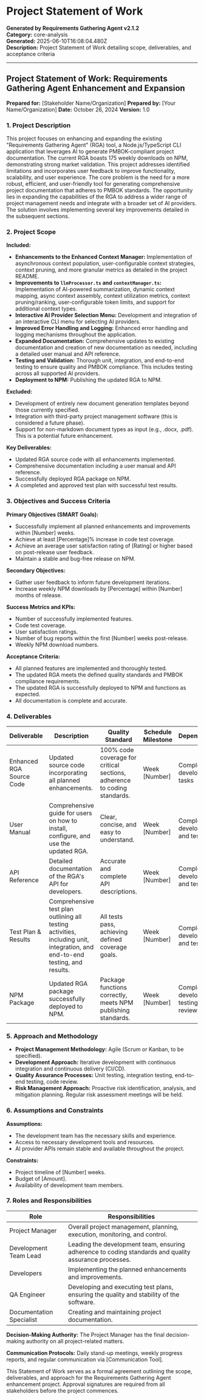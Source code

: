 # Project Statement of Work

**Generated by Requirements Gathering Agent v2.1.2**  
**Category:** core-analysis  
**Generated:** 2025-06-10T16:08:04.480Z  
**Description:** Project Statement of Work detailing scope, deliverables, and acceptance criteria

---

## Project Statement of Work: Requirements Gathering Agent Enhancement and Expansion

**Prepared for:** [Stakeholder Name/Organization]
**Prepared by:** [Your Name/Organization]
**Date:** October 26, 2024
**Version:** 1.0


### 1. Project Description

This project focuses on enhancing and expanding the existing "Requirements Gathering Agent" (RGA) tool, a Node.js/TypeScript CLI application that leverages AI to generate PMBOK-compliant project documentation.  The current RGA boasts 175 weekly downloads on NPM, demonstrating strong market validation. This project addresses identified limitations and incorporates user feedback to improve functionality, scalability, and user experience.  The core problem is the need for a more robust, efficient, and user-friendly tool for generating comprehensive project documentation that adheres to PMBOK standards. The opportunity lies in expanding the capabilities of the RGA to address a wider range of project management needs and integrate with a broader set of AI providers.  The solution involves implementing several key improvements detailed in the subsequent sections.


### 2. Project Scope

**Included:**

* **Enhancements to the Enhanced Context Manager:**  Implementation of asynchronous context population, user-configurable context strategies, context pruning, and more granular metrics as detailed in the project README.
* **Improvements to `llmProcessor.ts` and `contextManager.ts`:**  Implementation of AI-powered summarization, dynamic context mapping, async context assembly, context utilization metrics, context pruning/ranking, user-configurable token limits, and support for additional context types.
* **Interactive AI Provider Selection Menu:** Development and integration of an interactive CLI menu for selecting AI providers.
* **Improved Error Handling and Logging:** Enhanced error handling and logging mechanisms throughout the application.
* **Expanded Documentation:**  Comprehensive updates to existing documentation and creation of new documentation as needed, including a detailed user manual and API reference.
* **Testing and Validation:**  Thorough unit, integration, and end-to-end testing to ensure quality and PMBOK compliance.  This includes testing across all supported AI providers.
* **Deployment to NPM:**  Publishing the updated RGA to NPM.

**Excluded:**

* Development of entirely new document generation templates beyond those currently specified.
* Integration with third-party project management software (this is considered a future phase).
* Support for non-markdown document types as input (e.g., .docx, .pdf).  This is a potential future enhancement.


**Key Deliverables:**

* Updated RGA source code with all enhancements implemented.
* Comprehensive documentation including a user manual and API reference.
* Successfully deployed RGA package on NPM.
* A completed and approved test plan with successful test results.


### 3. Objectives and Success Criteria

**Primary Objectives (SMART Goals):**

* Successfully implement all planned enhancements and improvements within [Number] weeks.
* Achieve at least [Percentage]% increase in code test coverage.
* Achieve an average user satisfaction rating of [Rating] or higher based on post-release user feedback.
* Maintain a stable and bug-free release on NPM.

**Secondary Objectives:**

* Gather user feedback to inform future development iterations.
* Increase weekly NPM downloads by [Percentage] within [Number] months of release.


**Success Metrics and KPIs:**

* Number of successfully implemented features.
* Code test coverage.
* User satisfaction ratings.
* Number of bug reports within the first [Number] weeks post-release.
* Weekly NPM download numbers.


**Acceptance Criteria:**

* All planned features are implemented and thoroughly tested.
* The updated RGA meets the defined quality standards and PMBOK compliance requirements.
* The updated RGA is successfully deployed to NPM and functions as expected.
* All documentation is complete and accurate.


### 4. Deliverables

| Deliverable              | Description                                                                                                          | Quality Standard                                                                    | Schedule Milestone       | Dependencies                               |
|--------------------------|----------------------------------------------------------------------------------------------------------------------|------------------------------------------------------------------------------------|---------------------------|-------------------------------------------|
| Enhanced RGA Source Code | Updated source code incorporating all planned enhancements.                                                           | 100% code coverage for critical sections, adherence to coding standards.               | Week [Number]             | Completion of development tasks          |
| User Manual              | Comprehensive guide for users on how to install, configure, and use the updated RGA.                               | Clear, concise, and easy to understand.                                             | Week [Number]             | Completion of development and testing      |
| API Reference            | Detailed documentation of the RGA's API for developers.                                                              | Accurate and complete API descriptions.                                            | Week [Number]             | Completion of development and testing      |
| Test Plan & Results      | Comprehensive test plan outlining all testing activities, including unit, integration, and end-to-end testing, and results. | All tests pass, achieving defined coverage goals.                                 | Week [Number]             | Completion of development and testing      |
| NPM Package              | Updated RGA package successfully deployed to NPM.                                                                  | Package functions correctly, meets NPM publishing standards.                      | Week [Number]             | Completion of development, testing & review|


### 5. Approach and Methodology

* **Project Management Methodology:** Agile (Scrum or Kanban, to be specified).
* **Development Approach:** Iterative development with continuous integration and continuous delivery (CI/CD).
* **Quality Assurance Processes:** Unit testing, integration testing, end-to-end testing, code review.
* **Risk Management Approach:** Proactive risk identification, analysis, and mitigation planning. Regular risk assessment meetings will be held.


### 6. Assumptions and Constraints

**Assumptions:**

* The development team has the necessary skills and experience.
* Access to necessary development tools and resources.
* AI provider APIs remain stable and available throughout the project.


**Constraints:**

* Project timeline of [Number] weeks.
* Budget of [Amount].
* Availability of development team members.


### 7. Roles and Responsibilities

| Role                    | Responsibilities                                                                                                      |
|-------------------------|-----------------------------------------------------------------------------------------------------------------|
| Project Manager          | Overall project management, planning, execution, monitoring, and control.                                         |
| Development Team Lead    | Leading the development team, ensuring adherence to coding standards and quality assurance processes.                   |
| Developers              | Implementing the planned enhancements and improvements.                                                              |
| QA Engineer             | Developing and executing test plans, ensuring the quality and stability of the software.                               |
| Documentation Specialist | Creating and maintaining project documentation.                                                                     |


**Decision-Making Authority:** The Project Manager has the final decision-making authority on all project-related matters.


**Communication Protocols:** Daily stand-up meetings, weekly progress reports, and regular communication via [Communication Tool].


This Statement of Work serves as a formal agreement outlining the scope, deliverables, and approach for the Requirements Gathering Agent enhancement project.  Approval signatures are required from all stakeholders before the project commences.
